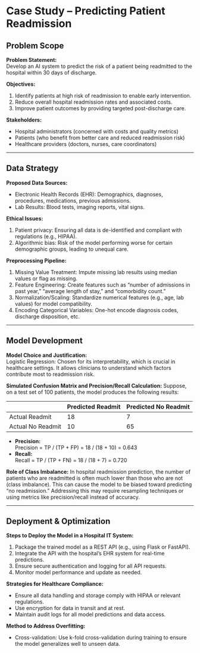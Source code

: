 # Case Study – Predicting Patient Readmission

## Problem Scope

**Problem Statement:**  
Develop an AI system to predict the risk of a patient being readmitted to the hospital within 30 days of discharge.

**Objectives:**
1. Identify patients at high risk of readmission to enable early intervention.
2. Reduce overall hospital readmission rates and associated costs.
3. Improve patient outcomes by providing targeted post-discharge care.

**Stakeholders:**
- Hospital administrators (concerned with costs and quality metrics)
- Patients (who benefit from better care and reduced readmission risk)
- Healthcare providers (doctors, nurses, care coordinators)

---

## Data Strategy

**Proposed Data Sources:**
- Electronic Health Records (EHR): Demographics, diagnoses, procedures, medications, previous admissions.
- Lab Results: Blood tests, imaging reports, vital signs.

**Ethical Issues:**
1. Patient privacy: Ensuring all data is de-identified and compliant with regulations (e.g., HIPAA).
2. Algorithmic bias: Risk of the model performing worse for certain demographic groups, leading to unequal care.

**Preprocessing Pipeline:**
1. Missing Value Treatment: Impute missing lab results using median values or flag as missing.
2. Feature Engineering: Create features such as “number of admissions in past year,” “average length of stay,” and “comorbidity count.”
3. Normalization/Scaling: Standardize numerical features (e.g., age, lab values) for model compatibility.
4. Encoding Categorical Variables: One-hot encode diagnosis codes, discharge disposition, etc.

---

## Model Development

**Model Choice and Justification:**  
Logistic Regression: Chosen for its interpretability, which is crucial in healthcare settings. It allows clinicians to understand which factors contribute most to readmission risk.

**Simulated Confusion Matrix and Precision/Recall Calculation:**
Suppose, on a test set of 100 patients, the model produces the following results:

|                | Predicted Readmit | Predicted No Readmit |
|----------------|------------------|----------------------|
| Actual Readmit |        18        |         7            |
| Actual No Readmit |     10        |        65            |

- **Precision:**  
  Precision = TP / (TP + FP) = 18 / (18 + 10) = 0.643
- **Recall:**  
  Recall = TP / (TP + FN) = 18 / (18 + 7) = 0.720

**Role of Class Imbalance:**
In hospital readmission prediction, the number of patients who are readmitted is often much lower than those who are not (class imbalance). This can cause the model to be biased toward predicting “no readmission.” Addressing this may require resampling techniques or using metrics like precision/recall instead of accuracy.

---

## Deployment & Optimization

**Steps to Deploy the Model in a Hospital IT System:**
1. Package the trained model as a REST API (e.g., using Flask or FastAPI).
2. Integrate the API with the hospital’s EHR system for real-time predictions.
3. Ensure secure authentication and logging for all API requests.
4. Monitor model performance and update as needed.

**Strategies for Healthcare Compliance:**
- Ensure all data handling and storage comply with HIPAA or relevant regulations.
- Use encryption for data in transit and at rest.
- Maintain audit logs for all model predictions and data access.

**Method to Address Overfitting:**
- Cross-validation: Use k-fold cross-validation during training to ensure the model generalizes well to unseen data.
